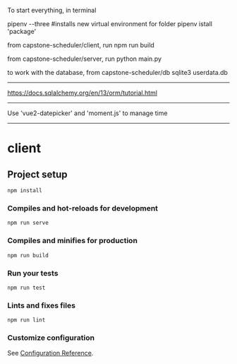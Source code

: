 To start everything, in terminal

pipenv --three #installs new virtual environment for folder
pipenv istall 'package'

from capstone-scheduler/client, run
npm run build

from capstone-scheduler/server, run
python main.py

to work with the database, from capstone-scheduler/db
sqlite3 userdata.db

---------------------------------------

https://docs.sqlalchemy.org/en/13/orm/tutorial.html

---------------------------------------

Use 'vue2-datepicker' and 'moment.js' to manage time

-----------------------------------------------

# client

## Project setup
```
npm install
```

### Compiles and hot-reloads for development
```
npm run serve
```

### Compiles and minifies for production
```
npm run build
```

### Run your tests
```
npm run test
```

### Lints and fixes files
```
npm run lint
```

### Customize configuration
See [Configuration Reference](https://cli.vuejs.org/config/).
